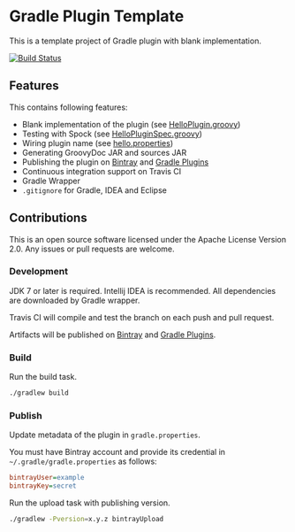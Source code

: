 Gradle Plugin Template
======================

This is a template project of Gradle plugin with blank implementation.

[![Build Status](https://travis-ci.org/int128/gradle-plugin-blank.png)](https://travis-ci.org/int128/gradle-plugin-blank)


Features
--------

This contains following features:

  * Blank implementation of the plugin (see [HelloPlugin.groovy](src/main/groovy/com/example/HelloPlugin.groovy))
  * Testing with Spock (see [HelloPluginSpec.groovy](src/test/groovy/com/example/HelloPluginSpec.groovy))
  * Wiring plugin name (see [hello.properties](src/main/resources/META-INF/gradle-plugins/hello.properties))
  * Generating GroovyDoc JAR and sources JAR
  * Publishing the plugin on [Bintray](https://bintray.com) and [Gradle Plugins](http://plugins.gradle.org)
  * Continuous integration support on Travis CI
  * Gradle Wrapper
  * `.gitignore` for Gradle, IDEA and Eclipse


Contributions
-------------

This is an open source software licensed under the Apache License Version 2.0.
Any issues or pull requests are welcome.

### Development

JDK 7 or later is required.
Intellij IDEA is recommended.
All dependencies are downloaded by Gradle wrapper.

Travis CI will compile and test the branch on each push and pull request.

Artifacts will be published on [Bintray](https://bintray.com) and [Gradle Plugins](http://plugins.gradle.org).

### Build

Run the build task.

```sh
./gradlew build
```

### Publish

Update metadata of the plugin in `gradle.properties`.

You must have Bintray account and provide its credential in `~/.gradle/gradle.properties` as follows:

```ini
bintrayUser=example
bintrayKey=secret
```

Run the upload task with publishing version.

```sh
./gradlew -Pversion=x.y.z bintrayUpload
```
